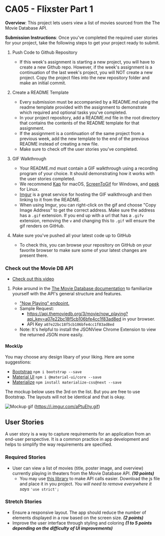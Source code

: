 # CA05 - Flixster Part 1
 
**Overview**:  This project lets users view a list of movies sourced from the The Movie Database API.

**Submission Instructions**:
Once you've completed the required user stories for your project, take the following steps to get your project ready to submit.

1. Push Code to Github Repository
	- If this week's assignment is starting a new project, you will have to create a new Github repo. However, if the week's assignment is a continuation of the last week's project, you will NOT create a new project. Copy the project files into the new repository folder and make an initial commit.

2. Create a README Template
	- Every submission must be accompanied by a README.md using the readme template provided with the assignment to demonstrate which required and optional tasks you've completed.
	- In your project repository, add a README.md file in the root directory that contains the contents of the README template for that assignment.
	- If the assignment is a continuation of the same project from a previous week, add the new template to the end of the previous README instead of creating a new file.
	- Make sure to check off the user stories you've completed.

3. GIF Walkthrough
	- Your README.md must contain a GIF walkthrough using a recording program of your choice. It should demonstrating how it works with the user stories completed.
	- We recommend [Kap](https://getkap.co/) for macOS, [ScreenToGif](https://www.screentogif.com/) for Windows, and [peek](https://github.com/phw/peek) for Linux.
	- [Imgur](https://imgur.com/upload) is a great service for hosting the GIF walkthrough and then linking to it from the README.
	- When using Imgur, you can right-click on the gif and choose "Copy Image Address" to get the correct address. Make sure the address has a `.gif` extension. If you end up with a url that has a `.gifv` extension, removing the `v` and changing this to `.gif` will ensure the gif renders on GitHub.

4. Make sure you've pushed all your latest code up to GitHub
	- To check this, you can browse your repository on GitHub on your favorite browser to make sure some of your latest changes are present there.


### Check out the Movie DB API

- [Check out this video](https://youtu.be/Hfoi4N1ES-4?t=243)

1. Poke around in the [The Movie Database documentation](https://developers.themoviedb.org/3/getting-started) to familiarize yourself with the API's general structure and features.

    - ["Now Playing" endpoint.](https://developers.themoviedb.org/3/movies/get-now-playing)
    - Sample Request:
        - https://api.themoviedb.org/3/movie/now_playing?api_key=a07e22bc18f5cb106bfe4cc1f83ad8ed in your browser.
        - API Key `a07e22bc18f5cb106bfe4cc1f83ad8ed`
    - Note: It's helpful to install the JSONView Chrome Extension to view the returned JSON more easily.

#### MockUp
You may choose any design libary of your liking. Here are some suggestions:
 - [Bootstrap](https://getbootstrap.com/) `npm i bootstrap --save`
 - [Material UI](https://material-ui.com) `npm i @material-ui/core --save`
 - [Materialize](https://materializecss.com/) `npm install materialize-css@next --save`

The mockup below uses the 3rd on the list. But you are free to use Bootstrap. The layouts will not be identical and that is okay.

<img src="https://i.imgur.com/aPtuEhy.gif" alt="Mockup gif" /> (https://i.imgur.com/aPtuEhy.gif)

## User Stories
A user story is a way to capture requirements for an application from an end-user perspective. It is a common practice in app development and helps to simplify the way requirements are specified.

### Required Stories
- User can view a list of movies (title, poster image, and overview) currently playing in theaters from the Movie Database API. ***(10 points)***
	- You may use [this library](https://github.com/cavestri/themoviedb-javascript-library/) to make API calls easier. Download the js file and place it in you project. *You will need to remove everywhere it says* `'use strict';`

### Stretch Stories
- Ensure a responsive layout. The app should reduce the number of elements displayed in a row based on the screen size. ***(2 points)***
- Improve the user interface through styling and coloring ***(1 to 5 points depending on the difficulty of UI improvements)***
